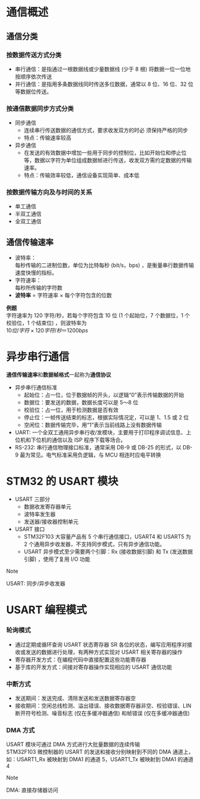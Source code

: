 # 通信概述

## 通信分类

### 按数据传送方式分类

- 串行通信：是指通过一根数据线或少量数据线 (少于 8 根) 将数据一位一位地按顺序依次传送
- 并行通信：是指用多条数据线同时传送多位数据，通常以 8 位、16 位、32 位等数据位传送。  

### 按通信数据同步方式分类

- 同步通信
  - 连续串行传送数据的通信方式，要求收发双方的时必
须保持严格的同步
  - 特点：传输速率较高
- 异步通信
  - 在发送的有效数据中增加一些用于同步的控制位，比如开始位和停止位等，数据以字符为单位组成数据帧进行传送，收发双方需约定数据的传输速率。
  - 特点：传输效率较低，通信设备实现简单、成本低

### 按数据传输方向及与时间的关系

- 单工通信
- 半双工通信
- 全双工通信

## 通信传输速率

- 波特率：  
每秒传输的二进制位数，单位为比特每秒 (bit/s，bps) ，是衡量串行数据传输速度快慢的指标。
- 字符速率：  
每秒所传输的字符数
- **波特率** = 字符速率 × 每个字符包含的位数

**例题**  
字符速率为 120 字符/秒，若每个字符包含 10 位 (1 个起始位，7 个数据位，1 个校验位，1 个结束位) ，则波特率为  
$10 位/字符×120 字符/秒＝1200bps$

# 异步串行通信

**通信传输速率**和**数据帧格式**一起称为**通信协议**
- 异步串行通信标准
  - 起始位：占一位，位于数据帧的开头，以逻辑“0”表示传输数据的开始
  - 数据位：要发送的数据，数据长度可以是 5～8 位
  - 校验位：占一位，用于检测数据是否有效
  - 停止位：一帧传送结束的标志，根据实际情况定，可以是 1、1.5 或 2 位
  - 空闲位：数据传输完毕，用“1”表示当前线路上没有数据传输
- UART: 一个全双工通用异步串行收/发模块，主要用于打印程序调试信息、上位机和下位机的通信以及 ISP 程序下载等场合。
- RS-232: 串行通信物理接口标准，通常采用 DB-9 或 DB-25 的形式，以 DB-9 最为常见。电气标准采用负逻辑，与 MCU 相连时应电平转换

# STM32 的 USART 模块

- USART 三部分
  - 数据收发寄存器单元
  - 波特率发生器
  - 发送器/接收器控制单元
- USART 接口
  - STM32F103 大容量产品有 5 个串行通信接口，USART4 和 USART5 为 2 个通用异步收发器，不支持同步模式，只有异步通信功能。
  - USART 异步模式至少需要两个引脚：Rx (接收数据引脚) 和 Tx (发送数据引脚) ，使用了复用 I/O 功能

> [!NOTE]
> USART: 同步/异步收发器

# USART 编程模式

### 轮询模式

- 通过定期或循环查询 USART 状态寄存器 SR 各位的状态，编写应用程序对接收或发送的数据进行处理，有两种方式实现对 USART 相关寄存器的操作
- 寄存器开发方式：在编程代码中直接配置这些功能寄存器
- 基于库的开发方式：间接对寄存器操作实现相应的 USART 通信功能

### 中断方式

- 发送期间：发送完成、清除发送和发送数据寄存器空
- 接收期间：空闲总线检测、溢出错误、接收数据寄存器非空、校验错误、LIN 断开符号检测、噪音标志 (仅在多缓冲器通信) 和帧错误 (仅在多缓冲器通信)

### DMA 方式

USART 模块可通过 DMA 方式进行大批量数据的连续传输  
STM32F103 微控制器的 USART 的发送和接收分别映射到不同的 DMA 通道上，如：USART1_Rx 被映射到 DMA1 的通道 5，USART1_Tx 被映射到 DMA1 的通道 4

> [!NOTE]
> DMA: 直接存储器访问
